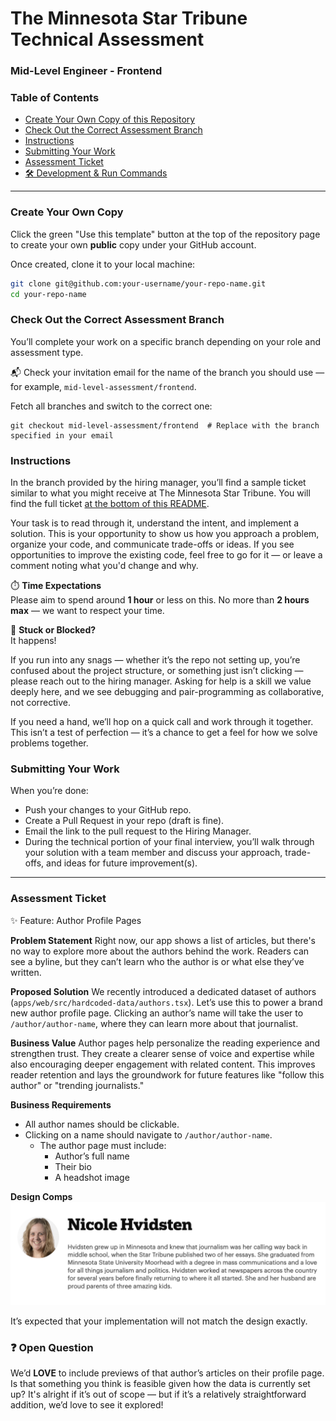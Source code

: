 # The Minnesota Star Tribune Technical Assessment 
### Mid-Level Engineer - Frontend

### Table of Contents

- [Create Your Own Copy of this Repository](#create-your-own-copy)
- [Check Out the Correct Assessment Branch](#check-out-the-correct-assessment-branch)
- [Instructions](#instructions)
- [Submitting Your Work](#submitting-your-work)
- [Assessment Ticket](#assessment-ticket)
- [🛠 Development & Run Commands](./dev.md)

---

### Create Your Own Copy

Click the green "Use this template" button at the top of the repository page to create your own **public** copy under your GitHub account.

Once created, clone it to your local machine:

```bash
git clone git@github.com:your-username/your-repo-name.git
cd your-repo-name
```

### Check Out the Correct Assessment Branch
You’ll complete your work on a specific branch depending on your role and assessment type.

📬 Check your invitation email for the name of the branch you should use — for example, `mid-level-assessment/frontend`.

Fetch all branches and switch to the correct one:

```
git checkout mid-level-assessment/frontend  # Replace with the branch specified in your email
```

### Instructions
In the branch provided by the hiring manager, you’ll find a sample ticket similar to what you might receive at The Minnesota Star Tribune. You will find the full ticket [at the bottom of this README](#assessment-ticket).

Your task is to read through it, understand the intent, and implement a solution. This is your opportunity to show us how you approach a problem, organize your code, and communicate trade-offs or ideas. If you see opportunities to improve the existing code, feel free to go for it — or leave a comment noting what you'd change and why.

⏱️ **Time Expectations**  
Please aim to spend around **1 hour** or less on this. No more than **2 hours max** — we want to respect your time.

💬 **Stuck or Blocked?**  
It happens!

If you run into any snags — whether it’s the repo not setting up, you’re confused about the project structure, or something just isn’t clicking — please reach out to the hiring manager. Asking for help is a skill we value deeply here, and we see debugging and pair-programming as collaborative, not corrective.

If you need a hand, we’ll hop on a quick call and work through it together. This isn’t a test of perfection — it’s a chance to get a feel for how we solve problems together.

### Submitting Your Work
When you’re done:

- Push your changes to your GitHub repo.
- Create a Pull Request in your repo (draft is fine).
- Email the link to the pull request to the Hiring Manager.
- During the technical portion of your final interview, you’ll walk through your solution with a team member and discuss your approach, trade-offs, and ideas for future improvement(s).

--- 

### Assessment Ticket
✨ Feature: Author Profile Pages

**Problem Statement**
Right now, our app shows a list of articles, but there's no way to explore more about the authors behind the work. Readers can see a byline, but they can’t learn who the author is or what else they’ve written.

**Proposed Solution**
We recently introduced a dedicated dataset of authors (`apps/web/src/hardcoded-data/authors.tsx`). Let’s use this to power a brand new author profile page. Clicking an author’s name will take the user to `/author/author-name`, where they can learn more about that journalist.

**Business Value**
Author pages help personalize the reading experience and strengthen trust. They create a clearer sense of voice and expertise while also encouraging deeper engagement with related content. This improves reader retention and lays the groundwork for future features like "follow this author" or "trending journalists."

**Business Requirements**
 - All author names should be clickable.
 - Clicking on a name should navigate to `/author/author-name`.
    - The author page must include:
        - Author’s full name
        - Their bio
        - A headshot image

**Design Comps**
![Photo of an author's page on Star Tribune](./design-comp.png)

It’s expected that your implementation will not match the design exactly.

### ❓ Open Question
We’d **LOVE** to include previews of that author’s articles on their profile page. Is that something you think is feasible given how the data is currently set up?
It's alright if it’s out of scope — but if it’s a relatively straightforward addition, we’d love to see it explored!
